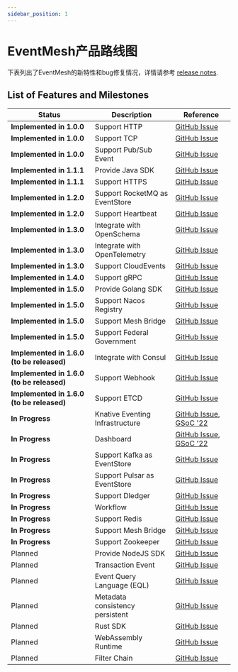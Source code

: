 ```yaml
---
sidebar_position: 1
---
```


# EventMesh产品路线图

下表列出了EventMesh的新特性和bug修复情况，详情请参考 [release notes](https://eventmesh.apache.org/events/release-notes/v1.4.0).

## List of Features and Milestones

| Status                                    | Description                     | Reference |
|-------------------------------------------|---------------------------------|  --- |
| **Implemented in 1.0.0**                  | Support HTTP                    | [GitHub Issue](https://github.com/apache/incubator-eventmesh/issues/417) |
| **Implemented in 1.0.0**                  | Support TCP                     | [GitHub Issue](https://github.com/apache/incubator-eventmesh/issues/417) |
| **Implemented in 1.0.0**                  | Support Pub/Sub Event           | [GitHub Issue](https://github.com/apache/incubator-eventmesh/issues/417) |
| **Implemented in 1.1.1**                  | Provide Java SDK                | [GitHub Issue](https://github.com/apache/incubator-eventmesh/issues/417) |
| **Implemented in 1.1.1**                  | Support HTTPS                   | [GitHub Issue](https://github.com/apache/incubator-eventmesh/issues/417) |
| **Implemented in 1.2.0**                  | Support RocketMQ as EventStore  | [GitHub Issue](https://github.com/apache/incubator-eventmesh/issues/417) |
| **Implemented in 1.2.0**                  | Support Heartbeat               | [GitHub Issue](https://github.com/apache/incubator-eventmesh/issues/417) |
| **Implemented in 1.3.0**                  | Integrate with OpenSchema       | [GitHub Issue](https://github.com/apache/incubator-eventmesh/issues/417) |
| **Implemented in 1.3.0**                  | Integrate with OpenTelemetry    | [GitHub Issue](https://github.com/apache/incubator-eventmesh/issues/417) |
| **Implemented in 1.3.0**                  | Support CloudEvents             | [GitHub Issue](https://github.com/apache/incubator-eventmesh/issues/417) |
| **Implemented in 1.4.0**                  | Support gRPC                    | [GitHub Issue](https://github.com/apache/incubator-eventmesh/issues/417) |
| **Implemented in 1.5.0**                  | Provide Golang SDK              | [GitHub Issue](https://github.com/apache/incubator-eventmesh/issues/417) |
| **Implemented in 1.5.0**                  | Support Nacos Registry          | [GitHub Issue](https://github.com/apache/incubator-eventmesh/issues/417) |
| **Implemented in 1.5.0**                  | Support Mesh Bridge             | [GitHub Issue](https://github.com/apache/incubator-eventmesh/issues/417) |
| **Implemented in 1.5.0**                  | Support  Federal Government     | [GitHub Issue](https://github.com/apache/incubator-eventmesh/issues/417) |
| **Implemented in 1.6.0 (to be released)** | Integrate with Consul           | [GitHub Issue](https://github.com/apache/incubator-eventmesh/issues/417) |
| **Implemented in 1.6.0 (to be released)** | Support Webhook                 | [GitHub Issue](https://github.com/apache/incubator-eventmesh/issues/417) |
| **Implemented in 1.6.0 (to be released)** | Support ETCD                    | [GitHub Issue](https://github.com/apache/incubator-eventmesh/issues/417) |
| **In Progress**                           | Knative Eventing Infrastructure | [GitHub Issue](https://github.com/apache/incubator-eventmesh/issues/790), [GSoC '22](https://issues.apache.org/jira/browse/COMDEV-463) |
| **In Progress**                           | Dashboard                       | [GitHub Issue](https://github.com/apache/incubator-eventmesh/issues/700), [GSoC '22](https://issues.apache.org/jira/browse/COMDEV-465) |
| **In Progress**                           | Support Kafka as EventStore     | [GitHub Issue](https://github.com/apache/incubator-eventmesh/issues/676) |
| **In Progress**                           | Support Pulsar as EventStore    | [GitHub Issue](https://github.com/apache/incubator-eventmesh/issues/676) |
| **In Progress**                           | Support Dledger                 | [GitHub Issue](https://github.com/apache/incubator-eventmesh/issues/417) |
| **In Progress**                           | Workflow                        | [GitHub Issue](https://github.com/apache/incubator-eventmesh/issues/417) |
| **In Progress**                           | Support Redis                   | [GitHub Issue](https://github.com/apache/incubator-eventmesh/issues/417) |
| **In Progress**                           | Support Mesh Bridge             | [GitHub Issue](https://github.com/apache/incubator-eventmesh/issues/417) |
| **In Progress**                           | Support Zookeeper               | [GitHub Issue](https://github.com/apache/incubator-eventmesh/issues/417) |
| Planned                                   | Provide NodeJS SDK              | [GitHub Issue](https://github.com/apache/incubator-eventmesh/issues/417) |
| Planned                                   | Transaction Event               | [GitHub Issue](https://github.com/apache/incubator-eventmesh/issues/697) |
| Planned                                   | Event Query Language (EQL)      | [GitHub Issue](https://github.com/apache/incubator-eventmesh/issues/778) |
| Planned                                   | Metadata consistency persistent | [GitHub Issue](https://github.com/apache/incubator-eventmesh/issues/817)  |
| Planned                                   | Rust SDK                        | [GitHub Issue](https://github.com/apache/incubator-eventmesh/issues/815) |
| Planned                                   | WebAssembly Runtime             | [GitHub Issue](https://github.com/apache/incubator-eventmesh/issues/576) |
| Planned                                   | Filter Chain                    | [GitHub Issue](https://github.com/apache/incubator-eventmesh/issues/664) |

